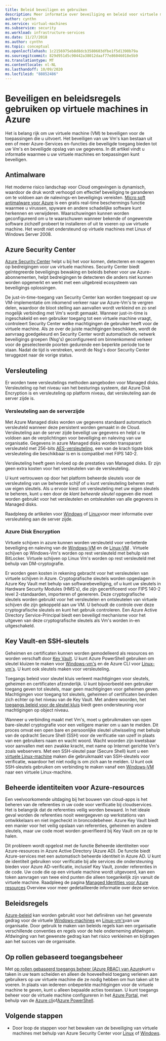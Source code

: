 ```yaml
---
title: Beleid beveiligen en gebruiken
description: Meer informatie over beveiliging en beleid voor virtuele machines in Azure.
author: cynthn
ms.service: virtual-machines
ms.subservice: security
ms.workload: infrastructure-services
ms.date: 11/27/2018
ms.author: cynthn
ms.topic: conceptual
ms.openlocfilehash: 1c2156975eb8d8dcb3580603dfbe1f5d1390b79a
ms.sourcegitcommit: 829d951d5c90442a38012daaf77e86046018e5b9
ms.translationtype: MT
ms.contentlocale: nl-NL
ms.lasthandoff: 10/09/2020
ms.locfileid: "88852486"
---
```

# <a name="secure-and-use-policies-on-virtual-machines-in-azure"></a>Beveiligen en beleidsregels gebruiken op virtuele machines in Azure

Het is belang rijk om uw virtuele machine (VM) te beveiligen voor de toepassingen die u uitvoert. Het beveiligen van uw Vm's kan bestaan uit een of meer Azure-Services en-functies die beveiligde toegang bieden tot uw Vm's en beveiligde opslag van uw gegevens. In dit artikel vindt u informatie waarmee u uw virtuele machines en toepassingen kunt beveiligen.

## <a name="antimalware"></a>Antimalware

Het moderne risico landschap voor Cloud omgevingen is dynamisch, waardoor de druk wordt verhoogd om effectief beveiliging te garanderen om te voldoen aan de nalevings-en beveiligings vereisten. [Micro soft antimalware voor Azure](../security/fundamentals/antimalware.md) is een gratis real-time beschermings functie waarmee u virussen, spyware en andere schadelijke software kunt herkennen en verwijderen. Waarschuwingen kunnen worden geconfigureerd om u te waarschuwen wanneer bekende of ongewenste software zichzelf probeert te installeren of uit te voeren op uw virtuele machine. Het wordt niet ondersteund op virtuele machines met Linux of Windows Server 2008.

## <a name="azure-security-center"></a>Azure Security Center

[Azure Security Center](../security-center/security-center-intro.md) helpt u bij het voor komen, detecteren en reageren op bedreigingen voor uw virtuele machines. Security Center biedt geïntegreerde beveiligings bewaking en beleids beheer voor uw Azure-abonnementen, helpt bedreigingen te detecteren die anders niet kunnen worden opgemerkt en werkt met een uitgebreid ecosysteem van beveiligings oplossingen.

De just-in-time-toegang van Security Center kan worden toegepast op uw VM-implementatie om inkomend verkeer naar uw Azure-Vm's te vergren delen, waardoor de bloot stelling aan aanvallen wordt verkleind en zo snel mogelijk verbinding met Vm's wordt gemaakt. Wanneer just-in-time is ingeschakeld en een gebruiker toegang tot een virtuele machine vraagt, controleert Security Center welke machtigingen de gebruiker heeft voor de virtuele machine. Als ze over de juiste machtigingen beschikken, wordt de aanvraag goedgekeurd en Security Center wordt automatisch de netwerk beveiligings groepen (Nsg's) geconfigureerd om binnenkomend verkeer voor de geselecteerde poorten gedurende een beperkte periode toe te staan. Nadat de tijd is verstreken, wordt de Nsg's door Security Center teruggezet naar de vorige status. 

## <a name="encryption"></a>Versleuteling

Er worden twee versleutelings methoden aangeboden voor Managed disks. Versleuteling op het niveau van het besturings systeem, dat Azure Disk Encryption is en versleuteling op platform niveau, dat versleuteling aan de server zijde is.

### <a name="server-side-encryption"></a>Versleuteling aan de serverzijde

Met Azure Managed disks worden uw gegevens standaard automatisch versleuteld wanneer deze persistent worden gemaakt in de Cloud. Versleuteling aan de server zijde beveiligt uw gegevens en helpt u te voldoen aan de verplichtingen voor beveiliging en naleving van uw organisatie. Gegevens in azure Managed disks worden transparant versleuteld met 256-bits [AES-versleuteling](https://en.wikipedia.org/wiki/Advanced_Encryption_Standard), een van de krach tigste blok versleuteling die beschikbaar is en is compatibel met FIPS 140-2.

Versleuteling heeft geen invloed op de prestaties van Managed disks. Er zijn geen extra kosten voor het versleutelen van de versleuteling.

U kunt vertrouwen op door het platform beheerde sleutels voor de versleuteling van uw beheerde schijf of u kunt versleuteling beheren met uw eigen sleutels. Als u ervoor kiest om versleuteling met uw eigen sleutels te beheren, kunt u een door de *klant beheerde sleutel* opgeven die moet worden gebruikt voor het versleutelen en ontsleutelen van alle gegevens in Managed disks. 

Raadpleeg de artikelen voor [Windows](windows/disk-encryption.md) of [Linux](linux/disk-encryption.md)voor meer informatie over versleuteling aan de server zijde.

### <a name="azure-disk-encryption"></a>Azure Disk Encryption

Virtuele schijven in azure kunnen worden versleuteld voor verbeterde beveiliging en naleving van de [Windows-VM](windows/disk-encryption-overview.md) en de [Linux-VM](linux/disk-encryption-overview.md) . Virtuele schijven op Windows-Vm's worden op rest versleuteld met behulp van BitLocker. Virtuele schijven op Linux Vm's worden op rest versleuteld met behulp van DM-cryptografie. 

Er worden geen kosten in rekening gebracht voor het versleutelen van virtuele schijven in Azure. Cryptografische sleutels worden opgeslagen in Azure Key Vault met behulp van softwarebeveiliging, of u kunt uw sleutels in Hardware Security Modules (HMS's), die zijn gecertificeerd voor FIPS 140-2 level 2-standaarden, importeren of genereren. Deze cryptografische sleutels worden gebruikt voor het versleutelen en ontsleutelen van virtuele schijven die zijn gekoppeld aan uw VM. U behoudt de controle over deze cryptografische sleutels en kunt het gebruik controleren. Een Azure Active Directory Service-Principal biedt een beveiligd mechanisme voor het uitgeven van deze cryptografische sleutels als Vm's worden in-en uitgeschakeld.

## <a name="key-vault-and-ssh-keys"></a>Key Vault-en SSH-sleutels

Geheimen en certificaten kunnen worden gemodelleerd als resources en worden verschaft door [Key Vault](../key-vault/general/basic-concepts.md). U kunt Azure PowerShell gebruiken om sleutel kluizen te maken voor [Windows-vm's](windows/key-vault-setup.md) en de Azure CLI voor [Linux-vm's](linux/key-vault-setup.md). U kunt ook sleutels maken voor versleuteling.

Toegangs beleid voor sleutel kluis verleent machtigingen voor sleutels, geheimen en certificaten afzonderlijk. U kunt bijvoorbeeld een gebruiker toegang geven tot sleutels, maar geen machtigingen voor geheimen geven. Machtigingen voor toegang tot sleutels, geheimen of certificaten bevinden zich echter op het niveau van de Key Vault. Met andere woorden, het [toegangs beleid voor de sleutel kluis](../key-vault/general/secure-your-key-vault.md) biedt geen ondersteuning voor machtigingen op object niveau.

Wanneer u verbinding maakt met Vm's, moet u gebruikmaken van open bare-sleutel cryptografie voor een veiligere manier om u aan te melden. Dit proces omvat een open bare en persoonlijke sleutel uitwisseling met behulp van de opdracht Secure Shell (SSH) voor de verificatie van uzelf in plaats van een gebruikers naam en wacht woord. Wacht woorden zijn kwetsbaar voor aanvallen met een zwakke kracht, met name op Internet gerichte Vm's zoals webservers. Met een SSH-sleutel paar (Secure Shell) kunt u een [virtuele Linux-machine](linux/mac-create-ssh-keys.md) maken die gebruikmaakt van SSH-sleutels voor verificatie, waardoor het niet nodig is om zich aan te melden. U kunt ook SSH-sleutels gebruiken om verbinding te maken vanaf een [Windows-VM](linux/ssh-from-windows.md) naar een virtuele Linux-machine.

## <a name="managed-identities-for-azure-resources"></a>Beheerde identiteiten voor Azure-resources

Een veelvoorkomende uitdaging bij het bouwen van cloud-apps is het beheren van de referenties in uw code voor verificatie bij cloudservices. Het is belangrijk dat de referenties veilig worden bewaard. In het ideale geval worden de referenties nooit weergegeven op werkstations van ontwikkelaars en niet ingecheckt in broncodebeheer. Azure Key Vault biedt een manier voor het veilig opslaan van referenties, geheimen en andere sleutels, maar uw code moet worden geverifieerd bij Key Vault om ze op te halen. 

Dit probleem wordt opgelost met de functie Beheerde identiteiten voor Azure-resources in Azure Active Directory (Azure AD). De functie biedt Azure-services met een automatisch beheerde identiteit in Azure AD. U kunt de identiteit gebruiken voor verificatie bij alle services die ondersteuning bieden voor Azure AD-verificatie, inclusief Key Vault, zonder referenties in de code.  Uw code die op een virtuele machine wordt uitgevoerd, kan een token aanvragen van twee eind punten die alleen toegankelijk zijn vanuit de virtuele machine. Raadpleeg de pagina [Managed Identities voor Azure resources](../active-directory/managed-identities-azure-resources/overview.md) Overview voor meer gedetailleerde informatie over deze service.   

## <a name="policies"></a>Beleidsregels

[Azure-beleid](../governance/policy/overview.md) kan worden gebruikt voor het definiëren van het gewenste gedrag voor de virtuele [Windows-machines](./windows/policy.md) en [Linux-vm's](./linux/policy.md)van uw organisatie. Door gebruik te maken van beleids regels kan een organisatie verschillende conventies en regels voor de hele onderneming afdwingen. Afdwinging van het gewenste gedrag kan het risico verkleinen en bijdragen aan het succes van de organisatie.

## <a name="role-based-access-control"></a>Op rollen gebaseerd toegangsbeheer

Met [op rollen gebaseerd toegangs beheer (Azure RBAC) van Azure](../role-based-access-control/overview.md)kunt u taken in uw team scheiden en alleen de hoeveelheid toegang verlenen aan gebruikers op uw virtuele machine die ze nodig hebben om hun taken uit te voeren. In plaats van iedereen onbeperkte machtigingen voor de virtuele machine te geven, kunt u alleen bepaalde acties toestaan. U kunt toegangs beheer voor de virtuele machine configureren in het [Azure Portal](../role-based-access-control/role-assignments-portal.md), met behulp van de [Azure cli](https://docs.microsoft.com/cli/azure/role)of[Azure PowerShell](../role-based-access-control/role-assignments-powershell.md).


## <a name="next-steps"></a>Volgende stappen
- Door loop de stappen voor het bewaken van de beveiliging van virtuele machines met behulp van Azure Security Center voor [Linux](../security/fundamentals/overview.md) of [Windows](windows/tutorial-azure-security.md).

